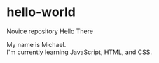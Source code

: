 # hello-world
Novice repository
Hello There

My name is Michael.  
I'm currently learning JavaScript, HTML, and CSS.  
